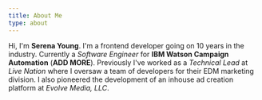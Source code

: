 ```yaml
---
title: About Me
type: about
---
```


Hi, I'm **Serena Young**. I'm a frontend developer going on 10 years in the industry. Currently a *Software Engineer* for **IBM Watson Campaign Automation** (**ADD MORE**). Previously I've worked as a *Technical Lead* at *Live Nation* where I oversaw a team of developers for their EDM marketing division. I also pioneered the development of an inhouse ad creation platform at *Evolve Media, LLC*.